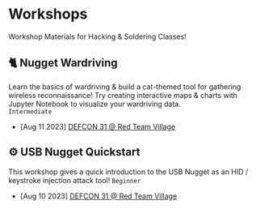 # Workshops
Workshop Materials for Hacking & Soldering Classes!

## 🐈 **Nugget Wardriving** 
Learn the basics of wardriving & build a cat-themed tool for gathering wireless reconnaissance!  Try creating interactive maps & charts with Jupyter Notebook to visualize your wardriving data.  
`Intermediate`
* [Aug 11 2023] [DEFCON 31 @ Red Team Village](https://redteamvillage.io/wifi.html)

## ⚙️ **USB Nugget Quickstart**
This workshop gives a quick introduction to the USB Nugget as an HID / keystroke injection attack tool!
`Beginner`
* [Aug 10 2023] [DEFCON 31 @ Red Team Village](https://redteamvillage.io/USB.html)
